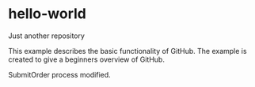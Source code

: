 # hello-world
Just another repository

This example describes the basic functionality of GitHub.
The example is created to give a beginners overview of GitHub.

SubmitOrder process modified.
